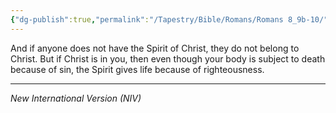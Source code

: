 ```yaml
---
{"dg-publish":true,"permalink":"/Tapestry/Bible/Romans/Romans 8_9b-10/","title":"Romans 8:9b-10","hide":true,"tags":["bible-verse","bible-verse"],"dgHomeLink":true,"dgShowLocalGraph":true,"dgEnableSearch":true}
---
```


And if anyone does not have the Spirit of Christ, they do not belong to Christ. But if Christ is in you, then even though your body is subject to death because of sin, the Spirit gives life because of righteousness.

---
*New International Version (NIV)*
